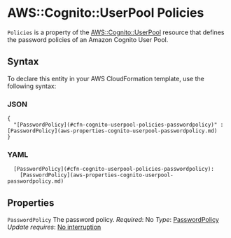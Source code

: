 # AWS::Cognito::UserPool Policies<a name="aws-properties-cognito-userpool-policies"></a>

`Policies` is a property of the [AWS::Cognito::UserPool](https://docs.aws.amazon.com/AWSCloudFormation/latest/UserGuide/aws-resource-cognito-userpool.html) resource that defines the password policies of an Amazon Cognito User Pool\.

## Syntax<a name="aws-properties-cognito-userpool-policies-syntax"></a>

To declare this entity in your AWS CloudFormation template, use the following syntax:

### JSON<a name="aws-properties-cognito-userpool-policies-syntax.json"></a>

```
{
  "[PasswordPolicy](#cfn-cognito-userpool-policies-passwordpolicy)" : [PasswordPolicy](aws-properties-cognito-userpool-passwordpolicy.md)
}
```

### YAML<a name="aws-properties-cognito-userpool-policies-syntax.yaml"></a>

```
  [PasswordPolicy](#cfn-cognito-userpool-policies-passwordpolicy):
    [PasswordPolicy](aws-properties-cognito-userpool-passwordpolicy.md)
```

## Properties<a name="aws-properties-cognito-userpool-policies-properties"></a>

`PasswordPolicy`  <a name="cfn-cognito-userpool-policies-passwordpolicy"></a>
The password policy\.
*Required*: No
*Type*: [PasswordPolicy](aws-properties-cognito-userpool-passwordpolicy.md)
*Update requires*: [No interruption](https://docs.aws.amazon.com/AWSCloudFormation/latest/UserGuide/using-cfn-updating-stacks-update-behaviors.html#update-no-interrupt)
